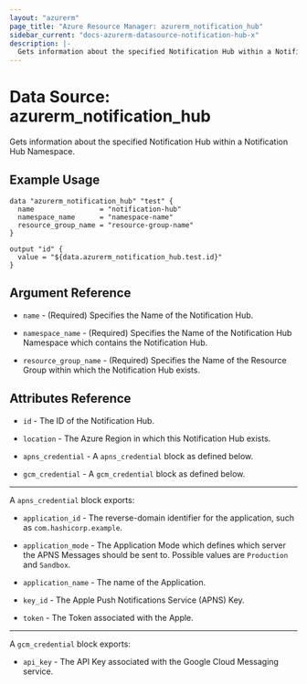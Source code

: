 ```yaml
---
layout: "azurerm"
page_title: "Azure Resource Manager: azurerm_notification_hub"
sidebar_current: "docs-azurerm-datasource-notification-hub-x"
description: |-
  Gets information about the specified Notification Hub within a Notification Hub Namespace.
---
```


# Data Source: azurerm_notification_hub

Gets information about the specified Notification Hub within a Notification Hub Namespace.

## Example Usage

```hcl
data "azurerm_notification_hub" "test" {
  name                = "notification-hub"
  namespace_name      = "namespace-name"
  resource_group_name = "resource-group-name"
}

output "id" {
  value = "${data.azurerm_notification_hub.test.id}"
}
```

## Argument Reference

* `name` - (Required) Specifies the Name of the Notification Hub.

* `namespace_name` - (Required)  Specifies the Name of the Notification Hub Namespace which contains the Notification Hub.

* `resource_group_name` - (Required) Specifies the Name of the Resource Group within which the Notification Hub exists.

## Attributes Reference

* `id` - The ID of the Notification Hub.

* `location` - The Azure Region in which this Notification Hub exists.

* `apns_credential` - A `apns_credential` block as defined below.

* `gcm_credential` - A `gcm_credential` block as defined below.

---

A `apns_credential` block exports:

* `application_id` - The reverse-domain identifier for the application, such as `com.hashicorp.example`.

* `application_mode` - The Application Mode which defines which server the APNS Messages should be sent to. Possible values are `Production` and `Sandbox`.

* `application_name` - The name of the Application.

* `key_id` - The Apple Push Notifications Service (APNS) Key.

* `token` - The Token associated with the Apple.

---

A `gcm_credential` block exports:

* `api_key` - The API Key associated with the Google Cloud Messaging service.
